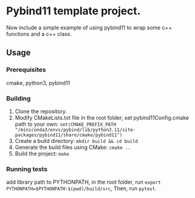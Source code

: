# Pybind11 template project.

Now include a simple example of using pybind11 to wrap some c++ functions and a c++ class.

## Usage

### Prerequisites

cmake, python3, pybind11

### Building

1. Clone the repository.
2. Modify CMakeLists.txt file in the root folder, set pybind11Config.cmake path to your own: `set(CMAKE_PREFIX_PATH "/miniconda3/envs/pybind/lib/python3.11/site-packages/pybind11/share/cmake/pybind11")`
2. Create a build directory: `mkdir build && cd build`
3. Generate the build files using CMake: `cmake ..`
4. Build the project: `make`

### Running tests

add library path to PYTHONPATH, in the root folder,
run `export PYTHONPATH=$PYTHONPATH:$(pwd)/build/src`, 
Then, run `pytest`.